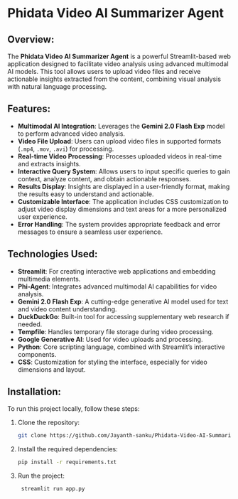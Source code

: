 # Phidata Video AI Summarizer Agent

## Overview:

The **Phidata Video AI Summarizer Agent** is a powerful Streamlit-based web application designed to facilitate video analysis using advanced multimodal AI models. This tool allows users to upload video files and receive actionable insights extracted from the content, combining visual analysis with natural language processing.

## Features:

- **Multimodal AI Integration**: Leverages the **Gemini 2.0 Flash Exp** model to perform advanced video analysis.
- **Video File Upload**: Users can upload video files in supported formats (`.mp4`, `.mov`, `.avi`) for processing.
- **Real-time Video Processing**: Processes uploaded videos in real-time and extracts insights.
- **Interactive Query System**: Allows users to input specific queries to gain context, analyze content, and obtain actionable responses.
- **Results Display**: Insights are displayed in a user-friendly format, making the results easy to understand and actionable.
- **Customizable Interface**: The application includes CSS customization to adjust video display dimensions and text areas for a more personalized user experience.
- **Error Handling**: The system provides appropriate feedback and error messages to ensure a seamless user experience.

## Technologies Used:

- **Streamlit**: For creating interactive web applications and embedding multimedia elements.
- **Phi-Agent**: Integrates advanced multimodal AI capabilities for video analysis.
- **Gemini 2.0 Flash Exp**: A cutting-edge generative AI model used for text and video content understanding.
- **DuckDuckGo**: Built-in tool for accessing supplementary web research if needed.
- **Tempfile**: Handles temporary file storage during video processing.
- **Google Generative AI**: Used for video uploads and processing.
- **Python**: Core scripting language, combined with Streamlit’s interactive components.
- **CSS**: Customization for styling the interface, especially for video dimensions and layout.

## Installation:

To run this project locally, follow these steps:

1. Clone the repository:
   ```bash
   git clone https://github.com/Jayanth-sanku/Phidata-Video-AI-Summarizer-Agent.git
   ```
2. Install the required dependencies:
   ```bash
   pip install -r requirements.txt
   ```
3. Run the project:
   ```bash
    streamlit run app.py
   ```
